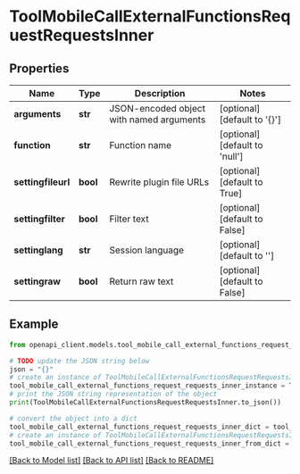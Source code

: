 # ToolMobileCallExternalFunctionsRequestRequestsInner


## Properties

Name | Type | Description | Notes
------------ | ------------- | ------------- | -------------
**arguments** | **str** | JSON-encoded object with named arguments | [optional] [default to '{}']
**function** | **str** | Function name | [optional] [default to 'null']
**settingfileurl** | **bool** | Rewrite plugin file URLs | [optional] [default to True]
**settingfilter** | **bool** | Filter text | [optional] [default to False]
**settinglang** | **str** | Session language | [optional] [default to '']
**settingraw** | **bool** | Return raw text | [optional] [default to False]

## Example

```python
from openapi_client.models.tool_mobile_call_external_functions_request_requests_inner import ToolMobileCallExternalFunctionsRequestRequestsInner

# TODO update the JSON string below
json = "{}"
# create an instance of ToolMobileCallExternalFunctionsRequestRequestsInner from a JSON string
tool_mobile_call_external_functions_request_requests_inner_instance = ToolMobileCallExternalFunctionsRequestRequestsInner.from_json(json)
# print the JSON string representation of the object
print(ToolMobileCallExternalFunctionsRequestRequestsInner.to_json())

# convert the object into a dict
tool_mobile_call_external_functions_request_requests_inner_dict = tool_mobile_call_external_functions_request_requests_inner_instance.to_dict()
# create an instance of ToolMobileCallExternalFunctionsRequestRequestsInner from a dict
tool_mobile_call_external_functions_request_requests_inner_from_dict = ToolMobileCallExternalFunctionsRequestRequestsInner.from_dict(tool_mobile_call_external_functions_request_requests_inner_dict)
```
[[Back to Model list]](../README.md#documentation-for-models) [[Back to API list]](../README.md#documentation-for-api-endpoints) [[Back to README]](../README.md)


